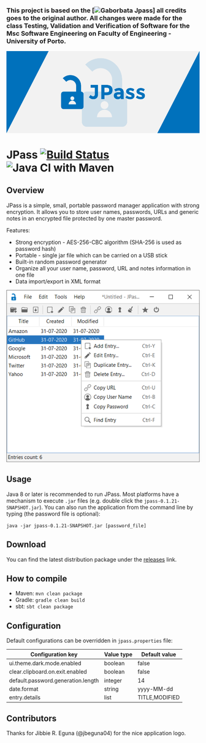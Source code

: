 ### This project is based on the [![Gaborbata Jpass](https://travis-ci.org/gaborbata/jpass.svg?branch=master)] all credits goes to the original author. All changes were made for the class Testing, Validation and Verification of Software for the Msc Software Engineering on Faculty of Engineering - University of Porto.


<p align="center">
 <img src="https://raw.githubusercontent.com/gaborbata/jpass/master/resources/bannerReadMe.png" width=750 align="center">
</p>

JPass [![Build Status](https://travis-ci.org/gaborbata/jpass.svg?branch=master)](https://travis-ci.org/gaborbata/jpass) ![Java CI with Maven](https://github.com/gaborbata/jpass/workflows/Java%20CI%20with%20Maven/badge.svg)
=====

Overview
--------
JPass is a simple, small, portable password manager application with strong encryption. It allows you to store user names, passwords, URLs and generic notes in an encrypted file protected by one master password.

Features:

* Strong encryption - AES-256-CBC algorithm (SHA-256 is used as password hash)
* Portable - single jar file which can be carried on a USB stick
* Built-in random password generator
* Organize all your user name, password, URL and notes information in one file
* Data import/export in XML format

![JPass](https://raw.githubusercontent.com/gaborbata/jpass/master/resources/jpass-capture.png)

Usage
-----
Java 8 or later is recommended to run JPass. Most platforms have a mechanism to execute `.jar` files (e.g. double click the `jpass-0.1.21-SNAPSHOT.jar`).
You can also run the application from the command line by typing (the password file is optional):

    java -jar jpass-0.1.21-SNAPSHOT.jar [password_file]

Download
--------
You can find the latest distribution package under the [releases](https://github.com/gaborbata/jpass/releases) link.

How to compile
--------------
* Maven: `mvn clean package`
* Gradle: `gradle clean build`
* sbt: `sbt clean package`

Configuration
-------------
Default configurations can be overridden in `jpass.properties` file:

| Configuration key                  | Value type | Default value  |
| ---------------------------------- | ---------- | -------------- |
| ui.theme.dark.mode.enabled         | boolean    | false          |
| clear.clipboard.on.exit.enabled    | boolean    | false          |
| default.password.generation.length | integer    | 14             |
| date.format                        | string     | yyyy-MM-dd     |
| entry.details                      | list       | TITLE,MODIFIED |

Contributors
------------
Thanks for Jibbie R. Eguna (@jbeguna04) for the nice application logo.
